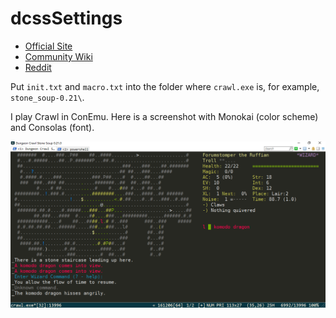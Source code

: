 # dcssSettings

* [Official Site](http://crawl.develz.org/)
* [Community Wiki](http://crawl.chaosforge.org/Crawl_Wiki)
* [Reddit](https://www.reddit.com/r/dcss/)

Put `init.txt` and `macro.txt` into the folder where `crawl.exe` is, for example, `stone_soup-0.21\`.

I play Crawl in ConEmu.  Here is a screenshot with Monokai (color scheme) and
Consolas (font).

![image](https://github.com/Bozar/dcssSettings/blob/master/pic/conEmuScreenshot.png)

